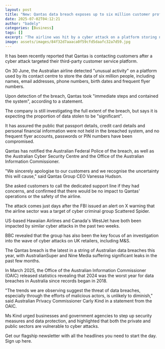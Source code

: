 ```yaml
---
layout: post
title: "New: Qantas data breach exposes up to six million customer profiles"
date: 2025-07-02T04:12:21
author: "badely"
categories: [Business]
tags: []
excerpt: "The airline was hit by a cyber attack on a platform storing names, email addresses and phone numbers."
image: assets/images/84f32d7aaaca0f59cfd5daafc32a7d59.jpg
---
```


It has been recently reported that Qantas is contacting customers after a cyber attack targeted their third-party customer service platform.

On 30 June, the Australian airline detected "unusual activity" on a platform used by its contact centre to store the data of six million people, including names, email addresses, phone numbers, birth dates and frequent flyer numbers.

Upon detection of the breach, Qantas took "immediate steps and contained the system", according to a statement.

The company is still investigating the full extent of the breach, but says it is expecting the proportion of data stolen to be "significant".

It has assured the public that passport details, credit card details and personal financial information were not held in the breached system, and no frequent flyer accounts, passwords or PIN numbers have been compromised.

Qantas has notified the Australian Federal Police of the breach, as well as the Australian Cyber Security Centre and the Office of the Australian Information Commissioner.

"We sincerely apologise to our customers and we recognise the uncertainty this will cause," said Qantas Group CEO Vanessa Hudson.

She asked customers to call the dedicated support line if they had concerns, and confirmed that there would be no impact to Qantas' operations or the safety of the airline.

The attack comes just days after the FBI issued an alert on X warning that the airline sector was a target of cyber criminal group Scattered Spider.

US-based Hawaiian Airlines and Canada's WestJet have both been impacted by similar cyber attacks in the past two weeks.

BBC revealed that the group has also been the key focus of an investigation into the wave of cyber attacks on UK retailers, including M&S.

The Qantas breach is the latest in a string of Australian data breaches this year, with AustralianSuper and Nine Media suffering significant leaks in the past few months.

In March 2025, the Office of the Australian Information Commissioner (OAIC) released statistics revealing that 2024 was the worst year for data breaches in Australia since records began in 2018.

"The trends we are observing suggest the threat of data breaches, especially through the efforts of malicious actors, is unlikely to diminish," said Australian Privacy Commissioner Carly Kind in a statement from the OAIC.

Ms Kind urged businesses and government agencies to step up security measures and data protection, and highlighted that both the private and public sectors are vulnerable to cyber attacks.

Get our flagship newsletter with all the headlines you need to start the day. Sign up here.


